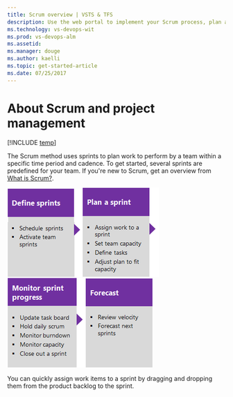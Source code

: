 ```yaml
---
title: Scrum overview | VSTS & TFS
description: Use the web portal to implement your Scrum process, plan and track work, and monitor progress and trends  
ms.technology: vs-devops-wit
ms.prod: vs-devops-alm
ms.assetid:  
ms.manager: douge
ms.author: kaelli
ms.topic: get-started-article
ms.date: 07/25/2017
---
```


# About Scrum and project management 

[!INCLUDE [temp](../_shared/version-vsts-tfs-all-versions.md)]

The Scrum method uses sprints to plan work to perform by a team within a specific time period and cadence. To get started, several sprints are predefined for your team.  If you're new to Scrum, get an overview from [What is Scrum?](https://www.visualstudio.com/learn/what-is-scrum/). 

[![Schedule sprints](../_img/gs-planning-define-sprints.png)](define-sprints.md)[![Plan a sprint](../_img/gs-planning-plan-sprint.png)](sprint-planning.md)[![Monitor sprint progress](../_img/gs-planning-monitor-sprint.png)](task-board.md)[![Forecast](../_img/gs-planning-forecast.png)](forecast.md)

You can quickly assign work items to a sprint by dragging and dropping them from the product backlog to the sprint. 

<!---
![Assign work items to a sprint](_img/assign-to-sprint-from-kanban-animated.gif)
--> 

